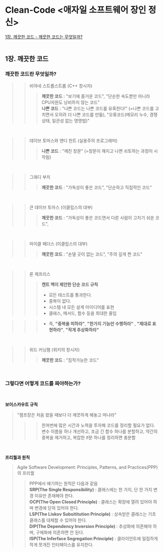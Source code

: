 # Clean-Code <애자일 소프트웨어 장인 정신>
[1장. 깨끗한 코드 - 깨끗한 코드는 무엇일까?](#1장-깨끗한-코드) 
<br>
<br>


## 1장. 깨끗한 코드

### 깨끗한 코드란 무엇일까?

>> 비야네 스트롭스트룹 (C++ 창시자)
>>> **깨끗한 코드** : "보기에 즐거운 코드", "단순한 속도뿐만 아니라 CPU자원도 낭비하지 않는 코드"  
>>> **나쁜 코드** : "나쁜 코드는 나쁜 코드를 유혹한다!" (=나쁜 코드를 고치면서 오히려 더 나쁜 코드를 만듦), "오류코드(메모리 누수, 경쟁 상태, 일관성 없는 명명법)"
<br>

>> 데이브 토마스와 앤디 헌트 (실용주의 프로그래머)  
>>> **나쁜 코드** : "깨진 창문" (=창문이 꺠지고 나면 쇠토하는 과정이 시작됨)
<br>

>> 그래디 부치  
>>> **깨끗한 코드** : "가독성이 좋은 코드", "단순하고 직접적인 코드"
<br>

>> 큰 데이브 토마스 (이클립스의 대부)
>>> **깨끗한 코드** : "가독성이 좋은 코드면서 다른 사람이 고치기 쉬운 코드", 
<br>

>> 마이클 페더스 (이클립스의 대부)
>>> **깨끗한 코드** : "손댈 곳이 없는 코드", "주의 깊게 짠 코드"
<br>


>> 론 제프리스
>>>**켄트 백이 제안한 단순 코드 규칙**
>>>- 모든 테스트를 통과한다.
>>>- 중복이 없다.
>>>- 시스템 내 모든 설계 아이디어를 표현
>>>- 클래스, 메서드, 함수 등을 최대한 줄임

>>>- 즉, **"중복을 피하라"**, **"한가지 기능만 수행하라"** , **"제대로 표현하라"**, **"작게 추상화하라"**
<br>

>> 위드 커닝햄 (위키의 창시자)
>>>**깨끗한 코드** : "짐작가능한 코드"
<br>


### 그렇다면 어떻게 코드를 짜야하는가?
<br>

**보이스카우트 규칙**
>"캠프장은 처음 왔을 때보다 더 깨끗하게 해놓고 떠나라"
>>>한꺼번에 많은 시간과 노력을 투자해 코드를 정리할 필요가 없다. 변수 이름을 하나 개선하고, 조금 긴 함수 하나를 분할하고, 약간의 중복을 제거하고, 복잡한 if문 하나를 정리하면 충분함
<br>

**프리퀄과 원칙**  
>Agile Software Development: Principles, Patterns, and Practices(PPP)의 프리퀄    
>>PPP에서 얘기하는 원칙은 다음과 같음    
>>**SRP(The Single Responsibility)** : 클래스에는 한 가지, 단 한 가지 변경 이유만 존재해야 한다.  
>>**OCP(The Open Closed Principle)** : 클래스는 확장에 열려 있어야 하며 변경에 닫혀 있어야 한다.  
>>**LSP(The Liskov Subsititution Principle)** : 상속받은 클래스는 기초 클래스를 대체할 수 있어야 한다.  
>>**DIP(The Dependency Inversion Principle)** : 추상화에 의존해야 하며, 구체화에 의존하면 안 된다.  
>>**ISP(The Inferface Segregation Principle)** : 클라이언트에 밀접하게 작게 쪼개진 인터페이스를 유지한다.  

